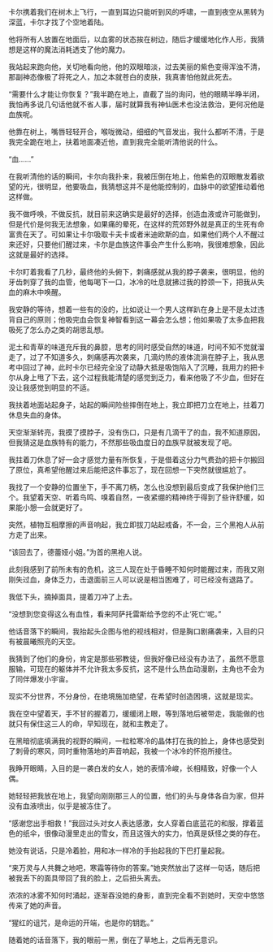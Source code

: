 卡尔携着我们在树木上飞行，一直到耳边只能听到风的呼啸，一直到夜空从黑转为深蓝，卡尔才找了个空地着陆。

他将所有人放置在地面后，以血雾的状态挨在树边，随后才缓缓地化作人形，我猜想是这样的魔法消耗透支了他的魔力。

我站起来跑向他，关切地看向他，他的双眼暗淡，过去美丽的紫色变得浑浊不清，那副神态像极了将死之人，加之本就苍白的皮肤，我真害怕他就此死去。

“需要什么才能让你恢复？”我半跪在地上，直截了当的询问，他的眼睛半睁半闭，我怕再多说几句话他就不省人事，届时就算我有神仙医术也没法救治，更何况他是血族呢。

他靠在树上，嘴唇轻轻开合，喉咙微动，细细的气音发出，我什么都听不清，于是我完全跪在地上，扶着地面凑近他，直到我完全能听清他说的什么。

“血……”

在我听清他的话的瞬间，卡尔向我扑来，我被压倒在地上，他紫色的双眼散发着欲望的光，很明显，他要吸血，我猜想这并不是他能控制的，血脉中的欲望推动着他这样做。

我不做呼唤，不做反抗，就目前来这确实是最好的选择，创造血液或许可能做到，但是代价是何我无法想象，如果痛的晕死，在这样的荒郊野外就是真正的生死有命富贵在天了。可如果让卡尔吸取卡夫卡或者米迪欧斯的血，如果他们两个人不醒过来还好，只要他们醒过来，卡尔是血族这件事会产生什么影响，我很难想象，因此这就是最好的选择。

卡尔盯着我看了几秒，最终他的头俯下，刺痛感就从我的脖子袭来，很明显，他的牙齿刺穿了我的血管，他每喝下一口，冰冷的吐息就拂过我的脖颈一下，把我从失血的麻木中唤醒。

我安静的等待，想着一些有的没的，比如说让一个男人这样趴在身上是不是太过违背自己的原则；他吸完血会恢复神智看到这一幕会怎么想；他如果吸了太多血把我吸死了怎么办之类的胡思乱想。

泥土和青草的味道充斥我的鼻腔，思考的同时感受自然的味道，时间不知不觉就溜走了，过了不知道多久，刺痛感再次袭来，几滴灼热的液体流淌在脖子上，我从思考中回过了神，此时卡尔已经完全没了动静大抵是吸饱陷入了沉睡，我用力的把卡尔从身上甩了下去，这个过程我能清楚的感觉到乏力，看来他吸了不少血，但好在没让我感觉到明显的不适。

我扶着地面站起身子，站起的瞬间险些摔倒在地上，我立即把刀立在地上，拄着刀休息失血的身体。

天空渐渐转亮，我摸了摸脖子，没有伤口，只是有几滴干了的血，我不知道原因，但我猜这是血族特有的能力，不然那些吸血度日的血族早就被发现了吧。

我拄着刀休息了好一会才感觉力量有所恢复，于是借着这分力气费劲的把卡尔搬回了原位，真希望他醒过来后能把这件事忘了，现在回想一下突然就很尴尬了。

我找了一个安静的位置坐下，手不离刀柄，怎么也没想到最后变成了我保护他们三个。我望着天空、听着鸟鸣、嗅着自然，一夜紧绷的精神终于得到了些许舒缓，如果能小憩一会就更好了。

突然，植物互相摩擦的声音响起，我立即拔刀站起戒备，不一会，三个黑袍人从前方走了出来。

“该回去了，德蕾娅小姐。”为首的黑袍人说。

此刻我感到了前所未有的危机，这三人现在处于昏睡不知何时能醒过来，而我又刚刚失过血，身体乏力，击退面前三人可以说是相当困难了，可已经没有退路了。

我低下头，摘掉面具，提着刀冲了上去。

“没想到您变得这么有血性，看来阿萨托雷斯给予您的不止‘死亡’呢。”

他话音落下的瞬间，我抬起头企图与他的视线相对，但是胸口剧痛袭来，入目的只有被晨曦照亮的天空。

我猜到了他们的身份，肯定是那些邪教徒，但我好像已经没有办法了，虽然不愿意服输，可现在的躯体并不允许我太多反抗，这不是什么热血动漫剧，主角也不会为了同伴爆发小宇宙。

现实不分世界，不分身份，在绝境施加绝望，在希望时创造困境，这就是现实。

我在空中望着天，手不甘的握着刀，缓缓闭上眼，等到落地后被带走，我能做的也就只有保住这三人的命，早知现在，就和主教走了。

在黑暗彻底填满我的视野的瞬间，一粒粒寒冷的晶体打在我的脸上，身体也感受到了刺骨的寒风，同时重物落地的声音响起，我被一个冰冷的怀抱所接住。

我睁开眼睛，入目的是一袭白发的女人，她的表情冷峻，长相精致，好像一个人偶。

她轻轻把我放在地上，我望向刚刚那三人的位置，他们的头与身体各自为家，但并没有血液喷出，似乎是被冻住了。

“感谢您出手相救！”我回过头对女人表达感激，女人穿着白底蓝花的和服，撑着蓝色的纸伞，很像动漫里走出的雪女，而且这强大的实力，怕真是妖怪之类的存在。

她没有说话，只是冷着脸，用和冰一样冷的手抬起我的下巴打量起我。

“来万灵与人共舞之地吧，寒霜等待你的答案。”她突然放出了这样一句话，随后把被我丢下的面具带回了我的脸上，之后扭头离去。

浓浓的冰雾不知何时涌起，逐渐吞没她的身影，直到完全看不到她时，天空中悠悠传来了她的声音。

“猩红的诅咒，是命运的开端，也是你的钥匙。”

随着她的话音落下，我的眼前一黑，倒在了草地上，之后再无意识。


